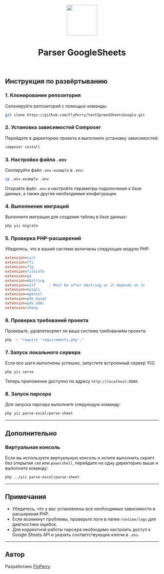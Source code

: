 <p align="center">
    <a href="https://github.com/yiisoft" target="_blank">
        <img src="https://avatars0.githubusercontent.com/u/993323" height="100px">
    </a>
    <h1 align="center">Parser GoogleSheets</h1>
    <br/>
</p>

## Инструкция по развёртыванию

### 1. Клонирование репозитория
Склонируйте репозиторий с помощью команды:
```bash
git clone https://github.com/FlyPerry/testSpreedSheetsGoogle.git
```

### 2. Установка зависимостей Composer
Перейдите в директорию проекта и выполните установку зависимостей:
```bash
composer install
```

### 3. Настройка файла `.env`
Скопируйте файл `.env.example` в `.env`:
```bash
cp .env.example .env
```
Откройте файл `.env` и настройте параметры подключения к базе данных, а также другие необходимые конфигурации.

### 4. Выполнение миграций
Выполните миграции для создания таблиц в базе данных:
```bash
php yii migrate
```

### 5. Проверка PHP-расширений
Убедитесь, что в вашей системе включены следующие модули PHP:
```ini
extension=curl
extension=ffi
extension=ftp
extension=fileinfo
extension=gd
extension=mbstring
extension=exif      ; Must be after mbstring as it depends on it
extension=mysqli
extension=openssl
extension=pdo_mysql
extension=pdo_odbc
extension=shmop
```

### 6. Проверка требований проекта
Проверьте, удовлетворяет ли ваша система требованиям проекта:
```bash
php -r "require 'requirements.php';"
```

### 7. Запуск локального сервера
Если все шаги выполнены успешно, запустите встроенный сервер Yii2:
```bash
php yii serve
```
Теперь приложение доступно по адресу `http://localhost:8080`.

### 8. Запуск парсера
Для запуска парсера выполните следующую команду:
```bash
php yii parse-excel/parse-sheet
```

---

## Дополнительно

### Виртуальная консоль
Если вы используете виртуальную консоль и хотите выполнить скрипт без открытия `cmd` или `powershell`, перейдите на одну директорию выше и выполните команду:
```bash
php ../yii parse-excel/parse-sheet
```

---

## Примечания
- Убедитесь, что у вас установлены все необходимые зависимости и расширения PHP.
- Если возникнут проблемы, проверьте логи в папке `runtime/logs` для диагностики ошибок.
- Для корректной работы парсера необходимо настроить доступ к Google Sheets API и указать соответствующие ключи в `.env`.

---

## Автор
Разработано [FlyPerry](https://github.com/FlyPerry).
